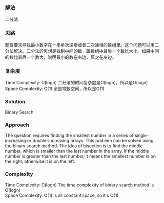### 解法 
二分法

### 思路
题目要求寻找最小数字在一串单次递增或者二次递增的数组里。这个问题可以用二分法解决。二分法的思想是找到中间的数，跟数组中最后一个数比大小。如果中间的数比最后一个数大，说明最小的数在右边，反之在左边。

### 复杂度
Time Complexity: O(logn) 二分法的时间复杂度是O(logn)，所以是O(logn)  
Space Complexity: O(1) 全是常数空间，所以是O(1)


### Solution
Binary Search

### Approach
The question requires finding the smallest number in a series of single-increasing or double-increasing arrays. This problem can be solved using the binary search method. The idea of ​​bisection is to find the middle number, which is smaller than the last number in the array. If the middle number is greater than the last number, it means the smallest number is on the right, otherwise it is on the left.

### Complexity
Time Complexity: O(logn) The time complexity of binary search method is O(logn)  
Space Complexity: O(1) is all constant space, so it's O(1)